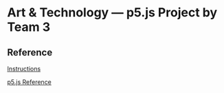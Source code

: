 # Art & Technology — p5.js Project by Team 3

## Reference
[Instructions](https://useful-pincushion-2c0.notion.site/Team-Projects-using-Processing-90387570b3094bdfb6ef9c074615b462)

[p5.js Reference](https://p5js.org/ko/reference/)
